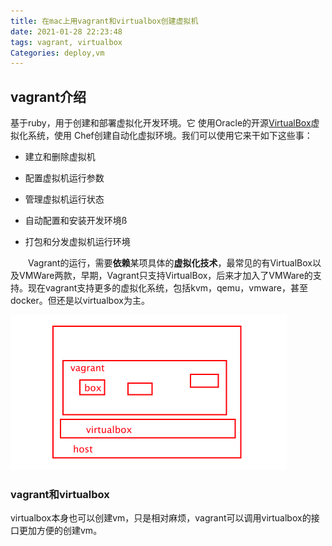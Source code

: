 ```yaml
---
title: 在mac上用vagrant和virtualbox创建虚拟机
date: 2021-01-28 22:23:48
tags: vagrant, virtualbox
Categories: deploy,vm
---
```


## vagrant介绍

基于ruby，用于创建和部署虚拟化开发环境。它 使用Oracle的开源[VirtualBox](https://baike.baidu.com/item/VirtualBox)虚拟化系统，使用 Chef创建自动化虚拟环境。我们可以使用它来干如下这些事：

- 建立和删除虚拟机

- 配置虚拟机运行参数

- 管理虚拟机运行状态

- 自动配置和安装开发环境ß

- 打包和分发虚拟机运行环境

　　Vagrant的运行，需要**依赖**某项具体的**虚拟化技术**，最常见的有VirtualBox以及VMWare两款，早期，Vagrant只支持VirtualBox，后来才加入了VMWare的支持。现在vagrant支持更多的虚拟化系统，包括kvm，qemu，vmware，甚至docker。但还是以virtualbox为主。

<img src="vagrant-intro/image-20210128223212650.png" alt="image-20210128223212650" style="zoom:50%;" />

### vagrant和virtualbox

virtualbox本身也可以创建vm，只是相对麻烦，vagrant可以调用virtualbox的接口更加方便的创建vm。